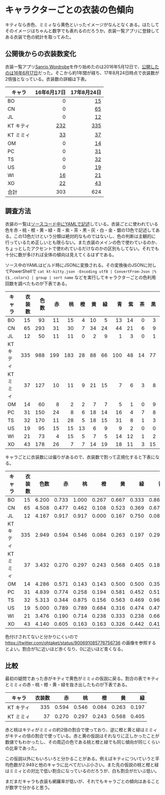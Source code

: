 # キャラクターごとの衣装の色傾向

キティなら赤色、ミミィなら黄色といったイメージがなんとなくある。はたしてそのイメージはちゃんと数字でも表れるのだろうか。衣装一覧アプリに登録してある衣装で色の統計を取ってみた。

## 公開後からの衣装数変化

衣装一覧アプリ[Sanrio Wordrobe](https://ohtake.github.io/sanrio-wardrobe/)を作り始めたのは2016年5月12日で、[公開したのは16年6月17日](https://ameblo.jp/ohtaket/entry-12171693157.html)だった。そこから約1年間が経ち、17年8月24日時点で衣装数が2倍強となっている。衣装数の詳細は下表。

|キャラ|16年6月17日|17年8月24日|
|----|---:|---:|
|BO|0|[15](https://github.com/ohtake/sanrio-wardrobe/blob/blog-20170824/data/bo-ribbon.yaml)|
|CN|0|[65](https://github.com/ohtake/sanrio-wardrobe/blob/blog-20170824/data/cn-cinnamon.yaml)|
|JL|0|[12](https://github.com/ohtake/sanrio-wardrobe/blob/blog-20170824/data/jl-ruby.yaml)|
|KT キティ|[232](https://github.com/ohtake/sanrio-wardrobe/blob/blog-20160617/data/kt-kitty.yaml)|[335](https://github.com/ohtake/sanrio-wardrobe/blob/blog-20170824/data/kt-kitty.yaml)|
|KT ミミィ|[33](https://github.com/ohtake/sanrio-wardrobe/blob/blog-20160617/data/kt-mimmy.yaml)|[37](https://github.com/ohtake/sanrio-wardrobe/blob/blog-20170824/data/kt-mimmy.yaml)|
|OM|0|[14](https://github.com/ohtake/sanrio-wardrobe/blob/blog-20170824/data/om-monkichi.yaml)|
|PC|0|[31](https://github.com/ohtake/sanrio-wardrobe/blob/blog-20170824/data/pc-pochacco.yaml)|
|TS|0|[32](https://github.com/ohtake/sanrio-wardrobe/blob/blog-20170824/data/ts-kikilala.yaml)|
|US|0|[19](https://github.com/ohtake/sanrio-wardrobe/blob/blog-20170824/data/us-usahana.yaml)|
|WI|[16](https://github.com/ohtake/sanrio-wardrobe/blob/blog-20160617/data/wi-mell.yaml)|[21](https://github.com/ohtake/sanrio-wardrobe/blob/blog-20170824/data/wi-mell.yaml)|
|XO|[22](https://github.com/ohtake/sanrio-wardrobe/blob/blog-20160617/data/xo-badtzmaru.yaml)|[43](https://github.com/ohtake/sanrio-wardrobe/blob/blog-20170824/data/xo-badtzmaru.yaml)|
|合計|303|624|

## 調査方法

衣装の一覧は[ソースコード中にYAMLで記述](https://github.com/ohtake/sanrio-wardrobe/tree/blog-20170824/data)している。衣装ごとに使われている色を赤・桃・橙・黄・緑・青・紫・茶・黒・灰・白・金・銀の13色で記述してある。この13色だけという分類は絶対的なものではないし、色の判断は主観的に行っているため正しいとも限らない。また衣装のメインの色で使わているのか、ちょっとしたアクセントで使われているだけなのかの区別もしてない。それでも十分に数が多ければ全体の傾向は見えてくるはずである。

ソース中のYAMLはビルド時にJSONに変換される。その変換後のJSONに対してPowerShellで `cat kt-kitty.json -Encoding utf8 | ConvertFrom-Json |% {$_.colors} | group | sort name` などを実行してキャラクターごとの色利用回数を調べたものが下表である。

|キャラ|衣装数|色数|赤|桃|橙|黄|緑|青|紫|茶|黒|灰|白|金|銀|
|----|---:|---:|---:|---:|---:|---:|---:|---:|---:|---:|---:|---:|---:|---:|---:|
|BO|15|93|11|15|4|10|5|13|14|0|3|0|14|2|2|
|CN|65|293|31|30|7|34|24|44|21|6|9|4|47|20|16|
|JL|12|50|11|11|0|2|9|1|3|0|1|0|11|0|1|
|KT キティ|335|988|199|183|28|88|66|100|48|14|77|7|88|50|40|
|KT ミミィ|37|127|10|11|9|21|15|7|6|3|8|0|28|7|2|
|OM|14|60|8|2|2|7|7|5|1|0|9|0|10|4|5|
|PC|31|150|24|8|6|18|14|16|4|7|8|1|27|8|9|
|TS|32|170|11|28|5|18|15|31|8|1|3|1|25|12|12|
|US|19|95|15|15|13|6|9|9|2|0|0|0|19|2|5|
|WI|21|73|4|15|5|7|5|14|12|1|2|0|8|0|0|
|XO|43|178|26|7|7|14|19|18|11|3|15|1|30|19|8|

キャラごとに衣装数には偏りがあるので、衣装数で割って正規化すると下表になる。

|キャラ|衣装数|色数|赤|桃|橙|黄|緑|青|紫|茶|黒|灰|白|金|銀|
|----|---:|---:|---:|---:|---:|---:|---:|---:|---:|---:|---:|---:|---:|---:|---:|
|BO|15|6.200|0.733|1.000|0.267|0.667|0.333|0.867|0.933|0.000|0.200|0.000|0.933|0.133|0.133|
|CN|65|4.508|0.477|0.462|0.108|0.523|0.369|0.677|0.323|0.092|0.138|0.062|0.723|0.308|0.246|
|JL|12|4.167|0.917|0.917|0.000|0.167|0.750|0.083|0.250|0.000|0.083|0.000|0.917|0.000|0.083|
|KT キティ|335|2.949|0.594|0.546|0.084|0.263|0.197|0.299|0.143|0.042|0.230|0.021|0.263|0.149|0.119|
|KT ミミィ|37|3.432|0.270|0.297|0.243|0.568|0.405|0.189|0.162|0.081|0.216|0.000|0.757|0.189|0.054|
|OM|14|4.286|0.571|0.143|0.143|0.500|0.500|0.357|0.071|0.000|0.643|0.000|0.714|0.286|0.357|
|PC|31|4.839|0.774|0.258|0.194|0.581|0.452|0.516|0.129|0.226|0.258|0.032|0.871|0.258|0.290|
|TS|32|5.313|0.344|0.875|0.156|0.563|0.469|0.969|0.250|0.031|0.094|0.031|0.781|0.375|0.375|
|US|19|5.000|0.789|0.789|0.684|0.316|0.474|0.474|0.105|0.000|0.000|0.000|1.000|0.105|0.263|
|WI|21|3.476|0.190|0.714|0.238|0.333|0.238|0.667|0.571|0.048|0.095|0.000|0.381|0.000|0.000|
|XO|43|4.140|0.605|0.163|0.163|0.326|0.442|0.419|0.256|0.070|0.349|0.023|0.698|0.442|0.186|

色付けされてないと分かりにくいので <https://twitter.com/ohtaket/status/900691085776756736> の画像を参照するとよい。割合が1に近いほど赤くなり、0に近いほど青くなる。

## 比較

最初の疑問であった赤がキティで黄色がミミィの仮説に戻る。割合の表でキティとミミィの赤・桃・橙・黄・緑を抜き出したものが下表である。

|キャラ|衣装数|赤|桃|橙|黄|緑|
|----|---:|---:|---:|---:|---:|---:|
|KT キティ|335|0.594|0.546|0.084|0.263|0.197|
|KT ミミィ|37|0.270|0.297|0.243|0.568|0.405|

赤と桃はキティがミミィの約2倍の割合で使っており、逆に橙と黄と緑はミミィがキティの倍の割合で使っている。赤と黄の仮説はそれなりに正しかったことが数値でもわかったし、その周辺の色である桃と橙と緑でも同じ傾向が同じくらいの比率であった。

この仮説以外にもいろいろと分かることがある。例えばキティについていうと平均色数が2.949と他のキャラに比べてだいぶ小さい。また先の仮説の桃と橙と緑はミミィとの対比で低い割合になっているのだろうが、白も割合がだいぶ低い。

まだまだキャラも衣装も網羅率が低いが、それでもキャラごとの傾向はあることが数字で分かると思う。

